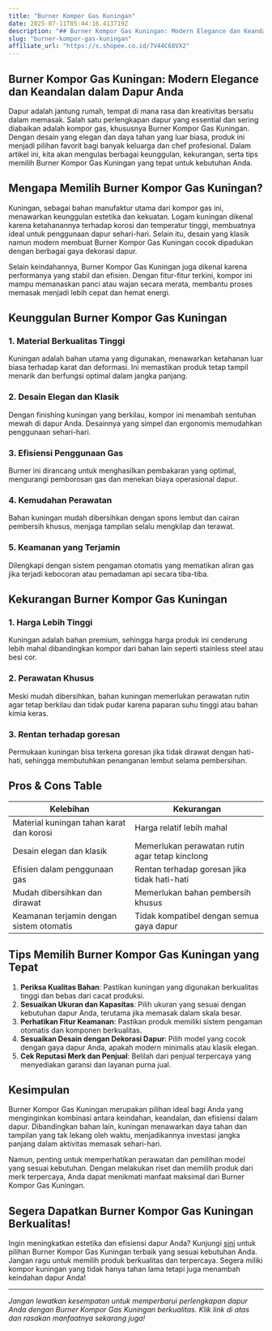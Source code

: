```yaml
---
title: "Burner Kompor Gas Kuningan"
date: 2025-07-11T05:44:16.413719Z
description: "## Burner Kompor Gas Kuningan: Modern Elegance dan Keandalan dalam Dapur Anda..."
slug: "burner-kompor-gas-kuningan"
affiliate_url: "https://s.shopee.co.id/7V44C68VX2"
---
```

## Burner Kompor Gas Kuningan: Modern Elegance dan Keandalan dalam Dapur Anda

Dapur adalah jantung rumah, tempat di mana rasa dan kreativitas bersatu dalam memasak. Salah satu perlengkapan dapur yang essential dan sering diabaikan adalah kompor gas, khususnya Burner Kompor Gas Kuningan. Dengan desain yang elegan dan daya tahan yang luar biasa, produk ini menjadi pilihan favorit bagi banyak keluarga dan chef profesional. Dalam artikel ini, kita akan mengulas berbagai keunggulan, kekurangan, serta tips memilih Burner Kompor Gas Kuningan yang tepat untuk kebutuhan Anda.

## Mengapa Memilih Burner Kompor Gas Kuningan?

Kuningan, sebagai bahan manufaktur utama dari kompor gas ini, menawarkan keunggulan estetika dan kekuatan. Logam kuningan dikenal karena ketahanannya terhadap korosi dan temperatur tinggi, membuatnya ideal untuk penggunaan dapur sehari-hari. Selain itu, desain yang klasik namun modern membuat Burner Kompor Gas Kuningan cocok dipadukan dengan berbagai gaya dekorasi dapur.

Selain keindahannya, Burner Kompor Gas Kuningan juga dikenal karena performanya yang stabil dan efisien. Dengan fitur-fitur terkini, kompor ini mampu memanaskan panci atau wajan secara merata, membantu proses memasak menjadi lebih cepat dan hemat energi.

## Keunggulan Burner Kompor Gas Kuningan

### 1. Material Berkualitas Tinggi
Kuningan adalah bahan utama yang digunakan, menawarkan ketahanan luar biasa terhadap karat dan deformasi. Ini memastikan produk tetap tampil menarik dan berfungsi optimal dalam jangka panjang.

### 2. Desain Elegan dan Klasik
Dengan finishing kuningan yang berkilau, kompor ini menambah sentuhan mewah di dapur Anda. Desainnya yang simpel dan ergonomis memudahkan penggunaan sehari-hari.

### 3. Efisiensi Penggunaan Gas
Burner ini dirancang untuk menghasilkan pembakaran yang optimal, mengurangi pemborosan gas dan menekan biaya operasional dapur.

### 4. Kemudahan Perawatan
Bahan kuningan mudah dibersihkan dengan spons lembut dan cairan pembersih khusus, menjaga tampilan selalu mengkilap dan terawat.

### 5. Keamanan yang Terjamin
Dilengkapi dengan sistem pengaman otomatis yang mematikan aliran gas jika terjadi kebocoran atau pemadaman api secara tiba-tiba.

## Kekurangan Burner Kompor Gas Kuningan

### 1. Harga Lebih Tinggi
Kuningan adalah bahan premium, sehingga harga produk ini cenderung lebih mahal dibandingkan kompor dari bahan lain seperti stainless steel atau besi cor.

### 2. Perawatan Khusus
Meski mudah dibersihkan, bahan kuningan memerlukan perawatan rutin agar tetap berkilau dan tidak pudar karena paparan suhu tinggi atau bahan kimia keras.

### 3. Rentan terhadap goresan
Permukaan kuningan bisa terkena goresan jika tidak dirawat dengan hati-hati, sehingga membutuhkan penanganan lembut selama pembersihan.

## Pros & Cons Table

| **Kelebihan**                         | **Kekurangan**                           |
|---------------------------------------|------------------------------------------|
| Material kuningan tahan karat dan korosi | Harga relatif lebih mahal             |
| Desain elegan dan klasik            | Memerlukan perawatan rutin agar tetap kinclong |
| Efisien dalam penggunaan gas         | Rentan terhadap goresan jika tidak hati-hati |
| Mudah dibersihkan dan dirawat      | Memerlukan bahan pembersih khusus    |
| Keamanan terjamin dengan sistem otomatis | Tidak kompatibel dengan semua gaya dapur |

## Tips Memilih Burner Kompor Gas Kuningan yang Tepat

1. **Periksa Kualitas Bahan**: Pastikan kuningan yang digunakan berkualitas tinggi dan bebas dari cacat produksi.
2. **Sesuaikan Ukuran dan Kapasitas**: Pilih ukuran yang sesuai dengan kebutuhan dapur Anda, terutama jika memasak dalam skala besar.
3. **Perhatikan Fitur Keamanan**: Pastikan produk memiliki sistem pengaman otomatis dan komponen berkualitas.
4. **Sesuaikan Desain dengan Dekorasi Dapur**: Pilih model yang cocok dengan gaya dapur Anda, apakah modern minimalis atau klasik elegan.
5. **Cek Reputasi Merk dan Penjual**: Belilah dari penjual terpercaya yang menyediakan garansi dan layanan purna jual.

## Kesimpulan

Burner Kompor Gas Kuningan merupakan pilihan ideal bagi Anda yang menginginkan kombinasi antara keindahan, keandalan, dan efisiensi dalam dapur. Dibandingkan bahan lain, kuningan menawarkan daya tahan dan tampilan yang tak lekang oleh waktu, menjadikannya investasi jangka panjang dalam aktivitas memasak sehari-hari.

Namun, penting untuk memperhatikan perawatan dan pemilihan model yang sesuai kebutuhan. Dengan melakukan riset dan memilih produk dari merk terpercaya, Anda dapat menikmati manfaat maksimal dari Burner Kompor Gas Kuningan.

## Segera Dapatkan Burner Kompor Gas Kuningan Berkualitas!

Ingin meningkatkan estetika dan efisiensi dapur Anda? Kunjungi [sini](https://s.shopee.co.id/7V44C68VX2) untuk pilihan Burner Kompor Gas Kuningan terbaik yang sesuai kebutuhan Anda. Jangan ragu untuk memilih produk berkualitas dan terpercaya. Segera miliki kompor kuningan yang tidak hanya tahan lama tetapi juga menambah keindahan dapur Anda!

---

*Jangan lewatkan kesempatan untuk memperbarui perlengkapan dapur Anda dengan Burner Kompor Gas Kuningan berkualitas. Klik link di atas dan rasakan manfaatnya sekarang juga!*